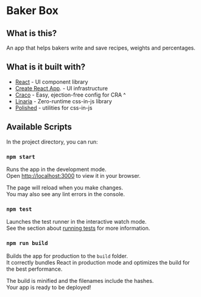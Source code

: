 # Baker Box

## What is this?

An app that helps bakers write and save recipes, weights and percentages.

## What is it built with?

- [React](https://reactjs.org/) - UI component library
- [Create React App](https://github.com/facebook/create-react-app). - UI infrastructure
- [Craco](https://github.com/gsoft-inc/craco) - Easy, ejection-free config for CRA ^
- [Linaria](https://github.com/callstack/linaria) - Zero-runtime css-in-js library
- [Polished](https://polished.js.org/) - utilities for css-in-js


## Available Scripts

In the project directory, you can run:

### `npm start`

Runs the app in the development mode.\
Open [http://localhost:3000](http://localhost:3000) to view it in your browser.

The page will reload when you make changes.\
You may also see any lint errors in the console.

### `npm test`

Launches the test runner in the interactive watch mode.\
See the section about [running tests](https://facebook.github.io/create-react-app/docs/running-tests) for more information.

### `npm run build`

Builds the app for production to the `build` folder.\
It correctly bundles React in production mode and optimizes the build for the best performance.

The build is minified and the filenames include the hashes.\
Your app is ready to be deployed!

